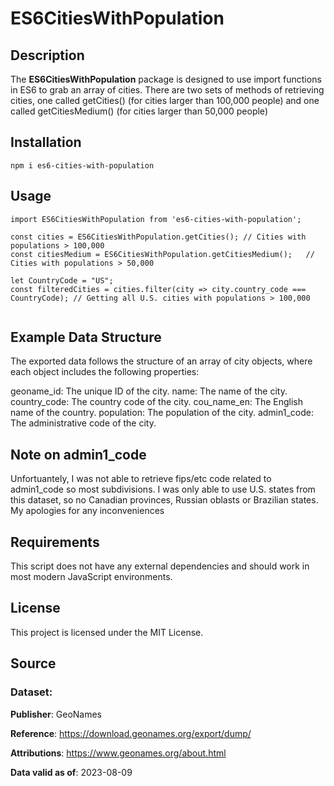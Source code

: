 # ES6CitiesWithPopulation

## Description

The **ES6CitiesWithPopulation** package is designed to use import functions in ES6 to grab an array of cities. There are two sets of methods of retrieving cities, one called getCities() (for cities larger than 100,000 people) and one called getCitiesMedium() (for cities larger than 50,000 people)

## Installation

```
npm i es6-cities-with-population 
```

## Usage

```
import ES6CitiesWithPopulation from 'es6-cities-with-population';

const cities = ES6CitiesWithPopulation.getCities(); // Cities with populations > 100,000
const citiesMedium = ES6CitiesWithPopulation.getCitiesMedium();   // Cities with populations > 50,000

let CountryCode = "US";
const filteredCities = cities.filter(city => city.country_code === CountryCode); // Getting all U.S. cities with populations > 100,000


```
## Example Data Structure
The exported data follows the structure of an array of city objects, where each object includes the following properties:

geoname_id: The unique ID of the city.
name: The name of the city.
country_code: The country code of the city.
cou_name_en: The English name of the country.
population: The population of the city.
admin1_code: The administrative code of the city.


## Note on admin1_code

Unfortuantely, I was not able to retrieve fips/etc code related to admin1_code so most subdivisions. I was only able to use U.S. states from this dataset, so no Canadian provinces, Russian oblasts or Brazilian states. My apologies for any inconveniences

## Requirements

This script does not have any external dependencies and should work in most modern JavaScript environments.

## License

This project is licensed under the MIT License.

## Source

### Dataset:

**Publisher**: GeoNames

**Reference**: https://download.geonames.org/export/dump/

**Attributions**: https://www.geonames.org/about.html

**Data valid as of**: 2023-08-09